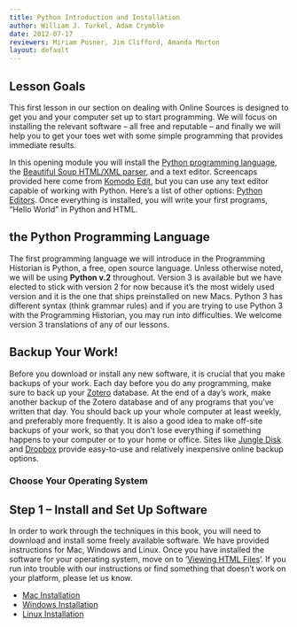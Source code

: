 ```yaml
---
title: Python Introduction and Installation
author: William J. Turkel, Adam Crymble
date: 2012-07-17
reviewers: Miriam Posner, Jim Clifford, Amanda Morton
layout: default
---
```


Lesson Goals
------------

This first lesson in our section on dealing with Online Sources is
designed to get you and your computer set up to start programming. We
will focus on installing the relevant software – all free and reputable
– and finally we will help you to get your toes wet with some simple
programming that provides immediate results.

In this opening module you will install the [Python programming
language][], the [Beautiful Soup HTML/XML parser][], and a text editor.
Screencaps provided here come from [Komodo Edit][], but you can use any
text editor capable of working with Python. Here’s a list of other
options: [Python Editors][]. Once everything is installed, you will
write your first programs, “Hello World” in Python and HTML.

the Python Programming Language
-------------------------------

The first programming language we will introduce in the Programming
Historian is Python, a free, open source language. Unless otherwise
noted, we will be using **Python v.2** throughout. Version 3 is
available but we have elected to stick with version 2 for now because
it’s the most widely used version and it is the one that ships
preinstalled on new Macs. Python 3 has different syntax (think grammar
rules) and if you are trying to use Python 3 with the Programming
Historian, you may run into difficulties. We welcome version 3
translations of any of our lessons.

Backup Your Work!
-----------------

Before you download or install any new software, it is crucial that you
make backups of your work. Each day before you do any programming, make
sure to back up your [Zotero][] database. At the end of a day’s work,
make another backup of the Zotero database and of any programs that
you’ve written that day. You should back up your whole computer at least
weekly, and preferably more frequently. It is also a good idea to make
off-site backups of your work, so that you don’t lose everything if
something happens to your computer or to your home or office. Sites like
[Jungle Disk][] and [Dropbox][] provide easy-to-use and relatively
inexpensive online backup options.

### Choose Your Operating System

Step 1 – Install and Set Up Software
------------------------------------

In order to work through the techniques in this book, you will need to
download and install some freely available software. We have provided
instructions for Mac, Windows and Linux. Once you have installed the
software for your operating system, move on to ‘[Viewing HTML Files][]‘.
If you run into trouble with our instructions or find something that
doesn’t work on your platform, please let us know.

-   [Mac Installation][]
-   [Windows Installation][]
-   [Linux Installation][]

  [Python programming language]: http://www.python.org/
  [Beautiful Soup HTML/XML parser]: http://www.crummy.com/software/BeautifulSoup/
  [Komodo Edit]: http://www.activestate.com/komodo-edit
  [Python Editors]: http://wiki.python.org/moin/PythonEditors/
  [Zotero]: http://www.zotero.org/
  [Jungle Disk]: https://www.jungledisk.com/
  [Dropbox]: https://www.dropbox.com/home
  [Viewing HTML Files]: /lessons/viewing-html-files
  [Mac Installation]: /lessons/mac-installation
  [Windows Installation]: /lessons/windows-installation
  [Linux Installation]: /lessons/linux-installation
